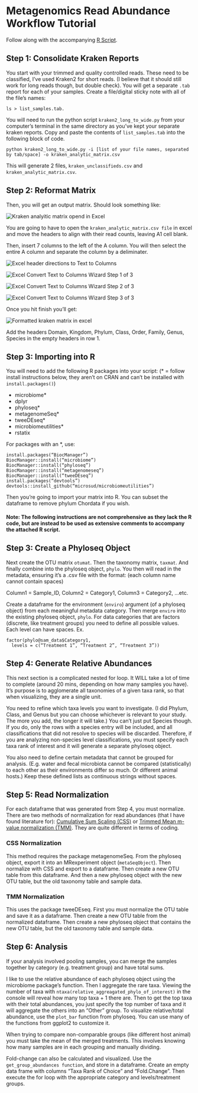 # Metagenomics Read Abundance Workflow Tutorial

Follow along with the accompanying [R Script](https://github.com/catrionelee/R_Workbook/blob/main/metagenomics_analysis_script_CL.R).

## Step 1: Consolidate Kraken Reports

You start with your trimmed and quality controlled reads. These need to be classified, I’ve used Kraken2 for short reads. (I believe that it should still work for long reads though, but double check). You will get a separate `.tab` report for each of your samples.
Create a file/digital sticky note with all of the file’s names: 

```
ls > list_samples.tab.
```

You will need to run the python script `kraken2_long_to_wide.py` from your computer’s terminal in the same directory as you’ve kept your separate kraken reports. Copy and paste the contents of `list_samples.tab` into the following block of code.

```
python kraken2_long_to_wide.py -i [list of your file names, separated by tab/space] -o kraken_analytic_matrix.csv
```

This will generate 2 files, `kraken_unclassifieds.csv` and `kraken_analytic_matrix.csv`.

## Step 2: Reformat Matrix

Then, you will get an output matrix. Should look something like:

![Kraken analyitic matrix opend in Excel](https://github.com/catrionelee/R_Workbook/blob/main/Pictures/kraken_analytic_matrix.png) 

You are going to have to open the `kraken_analytic_matrix.csv file` in excel and move the headers to align with their read counts, leaving A1 cell blank.

Then, insert 7 columns to the left of the A column. You will then select the entire A column and separate the column by a deliminater.

![Excel header directions to Text to Columns](https://github.com/catrionelee/R_Workbook/blob/main/Pictures/text_to_column.png)

![Excel Convert Text to Columns Wizard Step 1 of 3](https://github.com/catrionelee/R_Workbook/blob/main/Pictures/deliminated.png)

![Excel Convert Text to Columns Wizard Step 2 of 3](https://github.com/catrionelee/R_Workbook/blob/main/Pictures/delim_character.png)

![Excel Convert Text to Columns Wizard Step 3 of 3](https://github.com/catrionelee/R_Workbook/blob/main/Pictures/last_window.png)

Once you hit finish you’ll get:

![Formatted kraken matrix in excel](https://github.com/catrionelee/R_Workbook/blob/main/Pictures/expanded_matrix.png) 

Add the headers Domain, Kingdom, Phylum, Class, Order, Family, Genus, Species in the empty headers in row 1.



## Step 3: Importing into R

You will need to add the following R packages into your script: (* = follow install instructions below, they aren’t on CRAN and can’t be installed with `install.packages()`)
- microbiome*
- dplyr
- phyloseq*
- metagenomeSeq*
- tweeDEseq*
- microbiomeutilities*
- rstatix

For packages with an *, use:

```
install.packages(“BiocManager”)
BiocManager::install(“microbiome”)
BiocManager::install(“phyloseq”)
BiocManager::install(“metagenomeseq”)
BiocManager::install(“tweeDEseq”)
install.packages(“devtools”)
devtools::install_github(“microsud/microbiomeutilities”)
```

Then you’re going to import your matrix into R. You can subset the dataframe to remove phylum Chordata if you wish.

#### **Note: The following instructions are not comprehensive as they lack the R code, but are instead to be used as extensive comments to accompany the attached R script.**

## Step 3: Create a Phyloseq Object

Next create the OTU matrix `otumat`. Then the taxonomy matrix, `taxmat`. And finally combine into the phyloseq object, `phylo`. You then will read in the metadata, ensuring it’s a .csv file with the format: (each column name cannot contain spaces)

Column1 = Sample_ID, Column2 = Category1, Column3 = Category2, ...etc.

Create a dataframe for the environment (`enviro`) argument (of a phyloseq object) from each meaningful metadata category. Then merge `enviro` into the existing phyloseq object, `phylo`.
For data categories that are factors (discrete, like treatment groups) you need to define all possible values. Each level can have spaces. Ex.

```
factor(phylo@sam_data$Category1,
  levels = c(“Treatment 1”, “Treatment 2”, “Treatment 3”))
```

## Step 4: Generate Relative Abundances

This next section is a complicated nested for loop. It WILL take a lot of time to complete (around 20 mins, depending on how many samples you have). It’s purpose is to agglomerate all taxonomies of a given taxa rank, so that when visualizing, they are a single unit. 

You need to refine which taxa levels you want to investigate. (I did Phylum, Class, and Genus but you can choose whichever is relevant to your study. The more you add, the longer it will take.) You can’t just put Species though. If you do, only the rows with a species entry will be included, and all classifications that did not resolve to species will be discarded. Therefore, if you are analyzing non-species level classifications, you must specify each taxa rank of interest and it will generate a separate phyloseq object.

You also need to define certain metadata that cannot be grouped for analysis. (E.g. water and fecal microbiota cannot be compared (statistically) to each other as their environments differ so much. Or different animal hosts.) Keep these defined lists as continuous strings without spaces.

## Step 5: Read Normalization

For each dataframe that was generated from Step 4, you must normalize. There are two methods of normalization for read abundances (that I have found literature for): [Cumulative Sum Scaling (CSS)](https://doi.org/10.1038/nmeth.2658) or [Trimmed Mean m-value normalization (TMM)](https://doi.org/10.1186/gb-2010-11-3-r25). They are quite different in terms of coding.

### CSS Normalization
This method requires the package metagenomeSeq. From the phyloseq object, export it into an MRexperiment object (`metaSeqObject`). Then normalize with CSS and export to a dataframe. Then create a new OTU table from this dataframe. And then a new phyloseq object with the new OTU table, but the old taxonomy table and sample data. 

### TMM Normalization
This uses the package tweeDEseq. First you must normalize the OTU table and save it as a dataframe. Then create a new OTU table from the normalized dataframe. Then create a new phyloseq object that contains the new OTU table, but the old taxonomy table and sample data.

## Step 6: Analysis

If your analysis involved pooling samples, you can merge the samples together by category (e.g. treatment group) and have total sums.

I like to use the relative abundance of each phyloseq object using the microbiome package’s function. Then I aggregate the rare taxa. Viewing the number of taxa with ```ntaxa(relative_aggreagated_phylo_of_interest)``` in the console will reveal how many top taxa + 1 there are. Then to get the top taxa with their total abundances, you just specify the top number of taxa and it will aggregate the others into an “Other” group.
To visualize relative/total abundance, use the `plot_bar` function from phyloseq. You can use many of the functions from ggplot2 to customize it.

When trying to compare non-comparable groups (like different host animal) you must take the mean of the merged treatments. This involves knowing how many samples are in each grouping and manually dividing.

Fold-change can also be calculated and visualized. Use the `get_group_abundances function`, and store in a dataframe. Create an empty data frame with columns “Taxa Rank of Choice” and “Fold.Change”.  Then execute the for loop with the appropriate category and levels/treatment groups.
